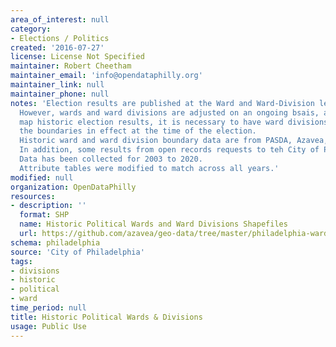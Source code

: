 ```yaml
---
area_of_interest: null
category:
- Elections / Politics
created: '2016-07-27'
license: License Not Specified
maintainer: Robert Cheetham
maintainer_email: 'info@opendataphilly.org'
maintainer_link: null
maintainer_phone: null
notes: 'Election results are published at the Ward and Ward-Division levels.
  However, wards and ward divisions are adjusted on an ongoing bsais, and in order to
  map historic election results, it is necessary to have ward divisions that match
  the boundaries in effect at the time of the election.
  Historic ward and ward division boundary data are from PASDA, Azavea, and Robert Cheetham archives.
  In addition, some results from open records requests to teh City of Philadelphia.
  Data has been collected for 2003 to 2020.
  Attribute tables were modified to match across all years.'
modified: null
organization: OpenDataPhilly
resources:
- description: ''
  format: SHP
  name: Historic Political Wards and Ward Divisions Shapefiles
  url: https://github.com/azavea/geo-data/tree/master/philadelphia-wards-divisions
schema: philadelphia
source: 'City of Philadelphia'
tags:
- divisions
- historic
- political
- ward
time_period: null
title: Historic Political Wards & Divisions
usage: Public Use
---
```

